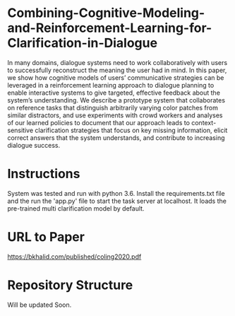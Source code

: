 # Combining-Cognitive-Modeling-and-Reinforcement-Learning-for-Clarification-in-Dialogue
In many domains, dialogue systems need to work collaboratively with users to successfully reconstruct the meaning the user had in mind. In this paper, we show how cognitive models of users’ communicative strategies can be leveraged in a reinforcement learning approach to dialogue planning to enable interactive systems to give targeted, effective feedback about the system’s understanding. We describe a prototype system that collaborates on reference tasks that distinguish arbitrarily varying color patches from similar distractors, and use experiments with crowd workers and analyses of our learned policies to document that our approach leads to context-sensitive clarification strategies that focus on key missing information, elicit correct answers that the system understands, and contribute to increasing dialogue success.
# Instructions
System was tested and run with python 3.6. Install the requirements.txt file and the run the 'app.py' file to start the task server at localhost. It loads the pre-trained multi clarification model by default.
# URL to Paper
https://bkhalid.com/published/coling2020.pdf
# Repository Structure
Will be updated Soon.